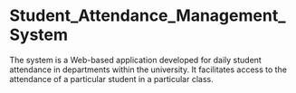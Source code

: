 # Student_Attendance_Management_System
The system is a Web-based application  developed for daily student attendance in departments  within the university. It facilitates access to the  attendance of a particular student in a particular class.
